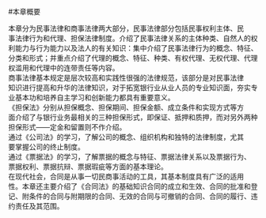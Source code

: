 #本章概要
<p>本章分为民事法律和商事法律两大部分，民事法律部分包括民事权利主体、民<br />
      事法律行为和代理、担保法律制度。介绍了民事法律关系的主体种类、自然人的权<br />
      利能力与行为能力以及法人的有关知识：集中介绍了民事法律行为的概念、特征、<br />
      分类和形式；并重点介绍了代理的概念、特征、种类、有权代理、无权代理、代理<br />
      权滥用和代理中的连带责任等内容。<br />
      商事法律基本规定是层次较高和实践性很强的法律规范，该部分是对民事法律<br />
      知识进行提高和升华的法律知识，对于拓宽银行业从业人员的专业知识面，夯实专<br />
      业基本功和培养自主学习和创新能力都具有重要意义。<br />
      《担保法》分别从担保概念、担保期间、担保金额、成立条件和实现方式等方<br />
      面介绍了与银行业务最相关的三种担保形式，即保证、抵押和质押，而对另外两种<br />
      担保形式——定金和留置则不作介绍。<br />
      通过《公司法》的学习，了解公司的概念、组织机构和独特的法律制度，尤其<br />
      要掌握公司的终止制度。<br />
      通过《票据法》的学习，了解票据的概念与特征、票据法律关系以及票据行为、<br />
      票据权利、票据抗辩、票据瑕疵等方面的基本理论。<br />
      在现代社会，合同是从事一切民商事活动的工具，其基本制度具有广泛的适用<br />
      性。本章还主要介绍了《合同法》的基础知识合同的成立和生效、合同的批准和登<br />
      记、附条件的合同与附期限的合同、无效的合同与可撤销的合同、合同的履行、违<br />
    约责任及其范围。</p>